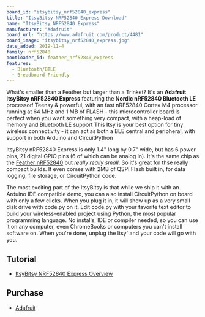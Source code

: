 ```yaml
---
board_id: "itsybitsy_nrf52840_express"
title: "ItsyBitsy NRF52840 Express Download"
name: "ItsyBitsy NRF52840 Express"
manufacturer: "Adafruit"
board_url: "https://www.adafruit.com/product/4481"
board_image: "itsybitsy_nrf52840_express.jpg"
date_added: 2019-11-4
family: nrf52840
bootloader_id: feather_nrf52840_express
features:
  - Bluetooth/BTLE
  - Breadboard-Friendly
---
```


What's smaller than a Feather but larger than a Trinket? It's an **Adafruit ItsyBitsy nRF52840 Express** featuring the **Nordic nRF52840 Bluetooth LE** processor! Teensy & powerful, with an fast nRF52840 Cortex M4 processor running at 64 MHz and 1 MB of FLASH - this microcontroller board is perfect when you want something very compact, with a heap-load of memory and Bluetooth LE support This Itsy is your best option for tiny wireless connectivity - it can act as both a BLE central and peripheral, with support in both Arduino and CircuitPython

ItsyBitsy nRF52840 Express is only 1.4" long by 0.7" wide, but has 6 power pins, 21 digital GPIO pins (6 of which can be analog in). It's the same chip as the [Feather nRF52840](https://www.adafruit.com/product/4062) but _really really small_. So it's great for thse really compact builds. It even comes with 2MB of QSPI Flash built in, for data logging, file storage, or CircuitPython code.

The most exciting part of the ItsyBitsy is that while we ship it with an Arduino IDE compatible demo, you can also install CircuitPython on board with only a few clicks. When you plug it in, it will show up as a very small disk drive with code.py on it. Edit code.py with your favorite text editor to build your wireless-enabled project using Python, the most popular programming language. No installs, IDE or compiler needed, so you can use it on any computer, even ChromeBooks or computers you can't install software on. When you're done, unplug the Itsy' and your code will go with you.

## Tutorial

- [ItsyBitsy NRF52840 Express Overview](https://learn.adafruit.com/adafruit-itsybitsy-nrf52840-express)

## Purchase

* [Adafruit](https://www.adafruit.com/product/4481)
